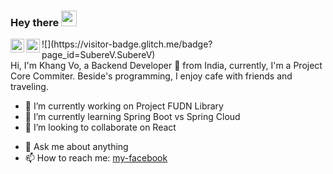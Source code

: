 ### Hey there <img src="https://media.giphy.com/media/hvRJCLFzcasrR4ia7z/giphy.gif" width="25px">

<a href="https://leetcode.com/suberev/">
  <img align="left" alt="My Leetcode" width="22px" src="https://cdn.jsdelivr.net/npm/simple-icons@v3/icons/leetcode.svg" />
</a>
<a href="https://www.linkedin.com/in/v%C3%B5-nh%C6%B0-khang-732556195/">
  <img align="left" alt="My LinkdeIN" width="22px" src="https://cdn.jsdelivr.net/npm/simple-icons@v3/icons/linkedin.svg" />
</a>
![](https://visitor-badge.glitch.me/badge?page_id=SubereV.SubereV)
<br />
Hi, I'm Khang Vo, a Backend Developer 🚀 from India, currently, I'm a Project Core Commiter. Beside's programming, I enjoy cafe with friends and traveling.

- 🔭 I’m currently working on Project FUDN Library
- 🌱 I’m currently learning Spring Boot vs Spring Cloud
- 👯 I’m looking to collaborate on React
<!-- - 🤔 I’m looking for help with A -->
- 💬 Ask me about anything
- 📫 How to reach me: [my-facebook]

[my-facebook]: fb.com/vonhukhangg
